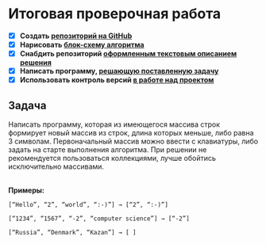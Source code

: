 # Итоговая проверочная работа

- [x] **Создать [репозиторий на GitHub](https://github.com/VitaliySidorov/Final_Test_Task)**
- [x] **Нарисовать [блок-схему алгоритма](https://github.com/VitaliySidorov/Final_Test_Task/blob/main/Algorithm.jpg "Блок-схема алгоритма")**
- [x] **Снабдить репозиторий [оформленным текстовым описанием решения](https://github.com/VitaliySidorov/Final_Test_Task/blob/main/README.md "Файл README.md")**
- [x] **Написать программу, [решающую поставленную задачу](https://github.com/VitaliySidorov/Final_Test_Task/blob/main/Program.cs "Файл Program.cs")**
- [x] **Использовать контроль версий [в работе над проектом](https://github.com/VitaliySidorov/Final_Test_Task/pulse)**

## Задача
Написать программу, которая из имеющегося массива строк формирует новый массив из строк, длина которых меньше,
либо равна 3 символам. Первоначальный массив можно ввести с клавиатуры, либо задать на старте выполнения алгоритма. 
При решении не рекомендуется пользоваться коллекциями, лучше обойтись исключительно массивами.

</br>**Примеры:**
```
[“Hello”, “2”, “world”, “:-)”] → [“2”, “:-)”]

[“1234”, “1567”, “-2”, “computer science”] → [“-2”]

[“Russia”, “Denmark”, “Kazan”] → [ ]
```
